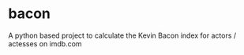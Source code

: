 # bacon
A python based project to calculate the Kevin Bacon index for actors / actesses on imdb.com
